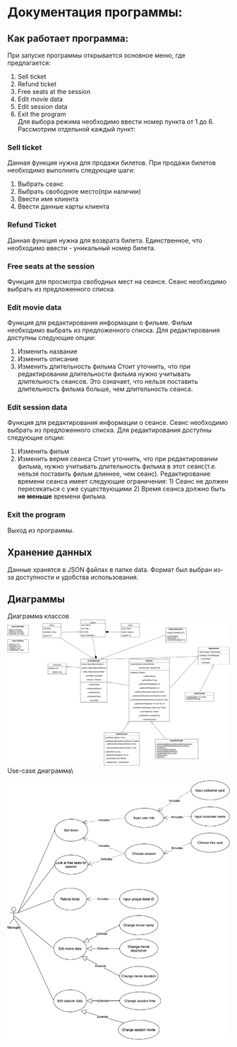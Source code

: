 # Документация программы:

## Как работает программа:
При запуске программы открывается основное меню, где предлагается:
1. Sell ticket
2. Refund ticket
3. Free seats at the session
4. Edit movie data
5. Edit session data
6. Exit the program\
Для выбора режима необходимо ввести номер пункта от 1 до 6.
Рассмотрим отдельной каждый пункт:
### Sell ticket
Данная функция нужна для продажи билетов. При продажи билетов необходимо выполнить следующие шаги:
1. Выбрать сеанс
2. Выбрать свободное место(при наличии)
3. Ввести имя клиента
4. Ввести данные карты клиента
### Refund Ticket
Данная функция нужна для возврата билета. Единственное, что необходимо ввести - уникальный номер билета. 
### Free seats at the session
Функция для просмотра свободных мест на сеансе. Сеанс необходимо выбрать из предложенного списка. 
### Edit movie data
Функция для редактирования информации о фильме. Фильм необходимо выбрать из предложенного списка. Для редактирования доступны следующие опции:
1. Изменить название
2. Изменить описание
3. Изменить длительность фильма
Стоит уточнить, что при редактировании длительности фильма нужно учитывать длительность сеансов. Это означает, что нельзя поставить длительность фильма больше, чем длительность сеанса.
### Edit session data
Функция для редактирования информации о сеансе. Сеанс необходимо выбрать из предложенного списка. Для редактирования доступны следующие опции:
1. Изменить фильм
2. Изменить вермя сеанса
Стоит уточнить, что при редактировании фильма, нужно учитывать длительность фильма в этот сеанс(т.е. нельзя поставить фильм длиннее, чем сеанс).
Редактирование времени сеанса имеет следующие ограничения: 1) Сеанс не должен пересекаться с уже существующими 2) Время сеанса должно быть **не меньше** времени фильма.
### Exit the program
Выход из программы.

## Хранение данных

Данные хранятся в JSON файлах в папке data. Формат был выбран из-за доступности и удобства использования.
## Диаграммы
Диаграмма классов
![Image alt](https://github.com/AKisliy/HW1_Kotlin/blob/main/Kiselev_HW1_classes.drawio-2.png)
Use-case диаграмма\

![Image alt](https://github.com/AKisliy/HW1_Kotlin/blob/main/Kiselev_HW1_usecase.drawio-2.png)
